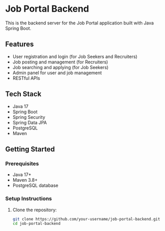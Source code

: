 # Job Portal Backend

This is the backend server for the Job Portal application built with Java Spring Boot.

## Features

- User registration and login (for Job Seekers and Recruiters)
- Job posting and management (for Recruiters)
- Job searching and applying (for Job Seekers)
- Admin panel for user and job management
- RESTful APIs

## Tech Stack

- Java 17
- Spring Boot
- Spring Security
- Spring Data JPA
- PostgreSQL
- Maven

## Getting Started

### Prerequisites

- Java 17+
- Maven 3.8+
- PostgreSQL database

### Setup Instructions

1. Clone the repository:

   ```bash
   git clone https://github.com/your-username/job-portal-backend.git
   cd job-portal-backend
